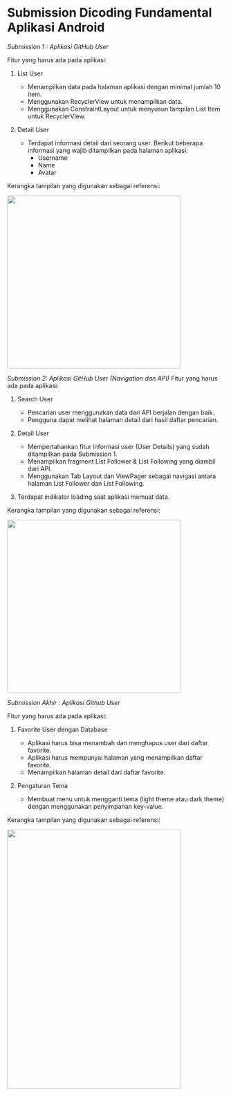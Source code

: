 # Submission Dicoding Fundamental Aplikasi Android

*Submission 1 : Aplikasi GitHub User*

Fitur yang harus ada pada aplikasi:
1. List User
     - Menampilkan data pada halaman aplikasi dengan minimal jumlah 10 item.
     - Menggunakan RecyclerView untuk menampilkan data.
     - Menggunakan ConstraintLayout untuk menyusun tampilan List Item untuk RecyclerView.

2. Detail User
      - Terdapat informasi detail dari seorang user. Berikut beberapa informasi yang wajib ditampilkan pada halaman aplikasi:
        - Username
        - Name
        - Avatar
        
Kerangka tampilan yang digunakan sebagai referensi:

<img src ="https://user-images.githubusercontent.com/99319439/185363448-94e3b47c-38c3-46af-afd4-0f03727a8082.png" width="400" height="400"/>


*Submission 2: Aplikasi GitHub User (Navigation dan API)*
Fitur yang harus ada pada aplikasi:
1. Search User
      - Pencarian user menggunakan data dari API berjalan dengan baik.
      - Pengguna dapat melihat halaman detail dari hasil daftar pencarian.

2. Detail User
      - Mempertahankan fitur informasi user (User Details) yang sudah ditampilkan pada Submission 1.
      - Menampilkan fragment List Follower & List Following yang diambil dari API.
      - Menggunakan Tab Layout dan ViewPager sebagai navigasi antara halaman List Follower dan List Following.

3. Terdapat indikator loading saat aplikasi memuat data.

Kerangka tampilan yang digunakan sebagai referensi:

<img src ="https://user-images.githubusercontent.com/99319439/185362773-89114630-a766-4360-811b-2a1b1f43eae7.png" width="400" height="400"/>


*Submission Akhir : Aplikasi Github User*

Fitur yang harus ada pada aplikasi:
1. Favorite User dengan Database
      - Aplikasi harus bisa menambah dan menghapus user dari daftar favorite.
      - Aplikasi harus mempunyai halaman yang menampilkan daftar favorite.
      - Menampilkan halaman detail dari daftar favorite.

2. Pengaturan Tema
      - Membuat menu untuk mengganti tema (light theme atau dark theme) dengan menggunakan penyimpanan key-value.

Kerangka tampilan yang digunakan sebagai referensi:

<img src ="https://user-images.githubusercontent.com/99319439/185360850-5243ac13-a03d-4342-a897-932ca40cbe41.png" width="400" height="600"/>
